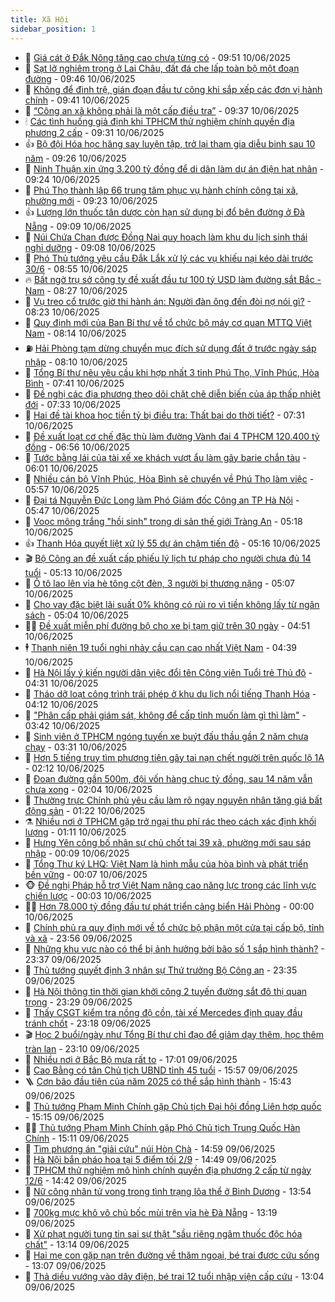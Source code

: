 ```yaml
---
title: Xã Hội
sidebar_position: 1
---
```


<!-- dantri-xa-hoi:START -->
- 🫣 [Giá cát ở Đắk Nông tăng cao chưa từng có](https://dantri.com.vn/xa-hoi/gia-cat-o-dak-nong-tang-cao-chua-tung-co-20250610162124483.htm) - 09:51 10/06/2025
- 💼 [Sạt lở nghiêm trọng ở Lai Châu, đất đá che lấp toàn bộ một đoạn đường](https://dantri.com.vn/xa-hoi/sat-lo-nghiem-trong-o-lai-chau-dat-da-che-lap-toan-bo-mot-doan-duong-20250610162419981.htm) - 09:46 10/06/2025
- 🎊 [Không để đình trệ, gián đoạn đầu tư công khi sắp xếp các đơn vị hành chính](https://dantri.com.vn/xa-hoi/khong-de-dinh-tre-gian-doan-dau-tu-cong-khi-sap-xep-cac-don-vi-hanh-chinh-20250610161451899.htm) - 09:41 10/06/2025
- 🙉 [“Công an xã không phải là một cấp điều tra”](https://dantri.com.vn/xa-hoi/cong-an-xa-khong-phai-la-mot-cap-dieu-tra-20250610162843718.htm) - 09:37 10/06/2025
- 🕯 [Các tình huống giả định khi TPHCM thử nghiệm chính quyền địa phương 2 cấp](https://dantri.com.vn/xa-hoi/cac-tinh-huong-gia-dinh-khi-tphcm-thu-nghiem-chinh-quyen-dia-phuong-2-cap-20250610162757050.htm) - 09:31 10/06/2025
- 👍 [Bộ đội Hóa học hăng say luyện tập, trở lại tham gia diễu binh sau 10 năm](https://dantri.com.vn/xa-hoi/bo-doi-hoa-hoc-hang-say-luyen-tap-tro-lai-tham-gia-dieu-binh-sau-10-nam-20250610155700388.htm) - 09:26 10/06/2025
- 🤖 [Ninh Thuận xin ứng 3.200 tỷ đồng để di dân làm dự án điện hạt nhân](https://dantri.com.vn/xa-hoi/ninh-thuan-xin-ung-3200-ty-dong-de-di-dan-lam-du-an-dien-hat-nhan-20250610161053185.htm) - 09:24 10/06/2025
- 🙉 [Phú Thọ thành lập 66 trung tâm phục vụ hành chính công tại xã, phường mới](https://dantri.com.vn/xa-hoi/phu-tho-thanh-lap-66-trung-tam-phuc-vu-hanh-chinh-cong-tai-xa-phuong-moi-20250610161443486.htm) - 09:23 10/06/2025
- 👍 [Lượng lớn thuốc tân dược còn hạn sử dụng bị đổ bên đường ở Đà Nẵng](https://dantri.com.vn/xa-hoi/luong-lon-thuoc-tan-duoc-con-han-su-dung-bi-do-ben-duong-o-da-nang-20250610155238963.htm) - 09:09 10/06/2025
- 🗽 [Núi Chứa Chan được Đồng Nai quy hoạch làm khu du lịch sinh thái nghỉ dưỡng](https://dantri.com.vn/xa-hoi/nui-chua-chan-duoc-dong-nai-quy-hoach-lam-khu-du-lich-sinh-thai-nghi-duong-20250610155024081.htm) - 09:08 10/06/2025
- 🗽 [Phó Thủ tướng yêu cầu Đắk Lắk xử lý các vụ khiếu nại kéo dài trước 30/6](https://dantri.com.vn/xa-hoi/pho-thu-tuong-yeu-cau-dak-lak-xu-ly-cac-vu-khieu-nai-keo-dai-truoc-306-20250610152337955.htm) - 08:55 10/06/2025
- 🔥 [Bất ngờ trụ sở công ty đề xuất đầu tư 100 tỷ USD làm đường sắt Bắc - Nam](https://dantri.com.vn/xa-hoi/bat-ngo-tru-so-cong-ty-de-xuat-dau-tu-100-ty-usd-lam-duong-sat-bac-nam-20250610144441524.htm) - 08:27 10/06/2025
- 🦒 [Vụ treo cổ trước giờ thi hành án: Người đàn ông đến đòi nợ nói gì?](https://dantri.com.vn/xa-hoi/vu-treo-co-truoc-gio-thi-hanh-an-nguoi-dan-ong-den-doi-no-noi-gi-20250609232309577.htm) - 08:23 10/06/2025
- 🧐 [Quy định mới của Ban Bí thư về tổ chức bộ máy cơ quan MTTQ Việt Nam](https://dantri.com.vn/xa-hoi/quy-dinh-moi-cua-ban-bi-thu-ve-to-chuc-bo-may-co-quan-mttq-viet-nam-20250610150513768.htm) - 08:14 10/06/2025
- ⛽️ [Hải Phòng tạm dừng chuyển mục đích sử dụng đất ở trước ngày sáp nhập](https://dantri.com.vn/xa-hoi/hai-phong-tam-dung-chuyen-muc-dich-su-dung-dat-o-truoc-ngay-sap-nhap-20250610143338516.htm) - 08:10 10/06/2025
- 🚀 [Tổng Bí thư nêu yêu cầu khi hợp nhất 3 tỉnh Phú Thọ, Vĩnh Phúc, Hòa Bình](https://dantri.com.vn/xa-hoi/tong-bi-thu-neu-yeu-cau-khi-hop-nhat-3-tinh-phu-tho-vinh-phuc-hoa-binh-20250610140018436.htm) - 07:41 10/06/2025
- 🦒 [Đề nghị các địa phương theo dõi chặt chẽ diễn biến của áp thấp nhiệt đới](https://dantri.com.vn/xa-hoi/de-nghi-cac-dia-phuong-theo-doi-chat-che-dien-bien-cua-ap-thap-nhiet-doi-20250610142353950.htm) - 07:33 10/06/2025
- 🦅 [Hai đề tài khoa học tiền tỷ bị điều tra: Thất bại do thời tiết?](https://dantri.com.vn/xa-hoi/hai-de-tai-khoa-hoc-tien-ty-bi-dieu-tra-that-bai-do-thoi-tiet-20250610135723025.htm) - 07:31 10/06/2025
- 🚀 [Đề xuất loạt cơ chế đặc thù làm đường Vành đai 4 TPHCM 120.400 tỷ đồng](https://dantri.com.vn/xa-hoi/de-xuat-loat-co-che-dac-thu-lam-duong-vanh-dai-4-tphcm-120400-ty-dong-20250610135014756.htm) - 06:56 10/06/2025
- 🦅 [Tước bằng lái của tài xế xe khách vượt ẩu làm gãy barie chắn tàu](https://dantri.com.vn/xa-hoi/tuoc-bang-lai-cua-tai-xe-xe-khach-vuot-au-lam-gay-barie-chan-tau-20250610125625513.htm) - 06:01 10/06/2025
- 🤠 [Nhiều cán bộ Vĩnh Phúc, Hòa Bình sẽ chuyển về Phú Thọ làm việc](https://dantri.com.vn/xa-hoi/nhieu-can-bo-vinh-phuc-hoa-binh-se-chuyen-ve-phu-tho-lam-viec-20250610124131447.htm) - 05:57 10/06/2025
- 💄 [Đại tá Nguyễn Đức Long làm Phó Giám đốc Công an TP Hà Nội](https://dantri.com.vn/xa-hoi/dai-ta-nguyen-duc-long-lam-pho-giam-doc-cong-an-tp-ha-noi-20250610123606741.htm) - 05:47 10/06/2025
- 🥷 [Voọc mông trắng &quot;hồi sinh&quot; trong di sản thế giới Tràng An](https://dantri.com.vn/xa-hoi/vooc-mong-trang-hoi-sinh-trong-di-san-the-gioi-trang-an-20250610075833193.htm) - 05:18 10/06/2025
- 👍 [Thanh Hóa quyết liệt xử lý 55 dự án chậm tiến độ](https://dantri.com.vn/xa-hoi/thanh-hoa-quyet-liet-xu-ly-55-du-an-cham-tien-do-20250610112834921.htm) - 05:16 10/06/2025
- 🎬 [Bộ Công an đề xuất cấp phiếu lý lịch tư pháp cho người chưa đủ 14 tuổi](https://dantri.com.vn/xa-hoi/bo-cong-an-de-xuat-cap-phieu-ly-lich-tu-phap-cho-nguoi-chua-du-14-tuoi-20250610120800433.htm) - 05:13 10/06/2025
- 🦒 [Ô tô lao lên vỉa hè tông cột đèn, 3 người bị thương nặng](https://dantri.com.vn/xa-hoi/o-to-lao-len-via-he-tong-cot-den-3-nguoi-bi-thuong-nang-20250610110849858.htm) - 05:07 10/06/2025
- 🌊 [Cho vay đặc biệt lãi suất 0% không có rủi ro vì tiền không lấy từ ngân sách](https://dantri.com.vn/xa-hoi/cho-vay-dac-biet-lai-suat-0-khong-co-rui-ro-vi-tien-khong-lay-tu-ngan-sach-20250610115030601.htm) - 05:04 10/06/2025
- 🧑‍💻 [Đề xuất miễn phí đường bộ cho xe bị tạm giữ trên 30 ngày](https://dantri.com.vn/xa-hoi/de-xuat-mien-phi-duong-bo-cho-xe-bi-tam-giu-tren-30-ngay-20250610095425919.htm) - 04:51 10/06/2025
- 🕴 [Thanh niên 19 tuổi nghi nhảy cầu cạn cao nhất Việt Nam](https://dantri.com.vn/xa-hoi/thanh-nien-19-tuoi-nghi-nhay-cau-can-cao-nhat-viet-nam-20250610100647928.htm) - 04:39 10/06/2025
- 🤔 [Hà Nội lấy ý kiến người dân việc đổi tên Công viên Tuổi trẻ Thủ đô](https://dantri.com.vn/xa-hoi/ha-noi-lay-y-kien-nguoi-dan-viec-doi-ten-cong-vien-tuoi-tre-thu-do-20250610094916764.htm) - 04:31 10/06/2025
- 💄 [Tháo dỡ loạt công trình trái phép ở khu du lịch nổi tiếng Thanh Hóa](https://dantri.com.vn/xa-hoi/thao-do-loat-cong-trinh-trai-phep-o-khu-du-lich-noi-tieng-thanh-hoa-20250610104431515.htm) - 04:12 10/06/2025
- 🧠 [&quot;Phân cấp phải giám sát, không để cấp tỉnh muốn làm gì thì làm&quot;](https://dantri.com.vn/xa-hoi/phan-cap-phai-giam-sat-khong-de-cap-tinh-muon-lam-gi-thi-lam-20250610103436580.htm) - 03:42 10/06/2025
- 🦣 [Sinh viên ở TPHCM ngóng tuyến xe buýt đấu thầu gần 2 năm chưa chạy](https://dantri.com.vn/xa-hoi/sinh-vien-o-tphcm-ngong-tuyen-xe-buyt-dau-thau-gan-2-nam-chua-chay-20250609191504963.htm) - 03:31 10/06/2025
- 💫 [Hơn 5 tiếng truy tìm phương tiện gây tai nạn chết người trên quốc lộ 1A](https://dantri.com.vn/xa-hoi/hon-5-tieng-truy-tim-phuong-tien-gay-tai-nan-chet-nguoi-tren-quoc-lo-1a-20250610083245855.htm) - 02:12 10/06/2025
- 🚀 [Đoạn đường gần 500m, đội vốn hàng chục tỷ đồng, sau 14 năm vẫn chưa xong](https://dantri.com.vn/xa-hoi/doan-duong-gan-500m-doi-von-hang-chuc-ty-dong-sau-14-nam-van-chua-xong-20250609142226184.htm) - 02:04 10/06/2025
- 🤔 [Thường trực Chính phủ yêu cầu làm rõ ngay nguyên nhân tăng giá bất động sản](https://dantri.com.vn/xa-hoi/thuong-truc-chinh-phu-yeu-cau-lam-ro-ngay-nguyen-nhan-tang-gia-bat-dong-san-20250610071820555.htm) - 01:22 10/06/2025
- ⚗️ [Nhiều nơi ở TPHCM gặp trở ngại thu phí rác theo cách xác định khối lượng](https://dantri.com.vn/xa-hoi/nhieu-noi-o-tphcm-gap-tro-ngai-thu-phi-rac-theo-cach-xac-dinh-khoi-luong-20250609165013846.htm) - 01:11 10/06/2025
- 🫶 [Hưng Yên công bố nhân sự chủ chốt tại 39 xã, phường mới sau sáp nhập](https://dantri.com.vn/xa-hoi/hung-yen-cong-bo-nhan-su-chu-chot-tai-39-xa-phuong-moi-sau-sap-nhap-20250610063543014.htm) - 00:09 10/06/2025
- 🌮 [Tổng Thư ký LHQ: Việt Nam là hình mẫu của hòa bình và phát triển bền vững](https://dantri.com.vn/xa-hoi/tong-thu-ky-lhq-viet-nam-la-hinh-mau-cua-hoa-binh-va-phat-trien-ben-vung-20250610070736711.htm) - 00:07 10/06/2025
- 🐵 [Đề nghị Pháp hỗ trợ Việt Nam nâng cao năng lực trong các lĩnh vực chiến lược](https://dantri.com.vn/xa-hoi/de-nghi-phap-ho-tro-viet-nam-nang-cao-nang-luc-trong-cac-linh-vuc-chien-luoc-20250610070349226.htm) - 00:03 10/06/2025
- 🧑‍🏫 [Hơn 78.000 tỷ đồng đầu tư phát triển cảng biển Hải Phòng](https://dantri.com.vn/xa-hoi/hon-78000-ty-dong-dau-tu-phat-trien-cang-bien-hai-phong-20250609222110904.htm) - 00:00 10/06/2025
- 💫 [Chính phủ ra quy định mới về tổ chức bộ phận một cửa tại cấp bộ, tỉnh và xã](https://dantri.com.vn/xa-hoi/chinh-phu-ra-quy-dinh-moi-ve-to-chuc-bo-phan-mot-cua-tai-cap-bo-tinh-va-xa-20250610065120651.htm) - 23:56 09/06/2025
- 🦩 [Những khu vực nào có thể bị ảnh hưởng bởi bão số 1 sắp hình thành?](https://dantri.com.vn/xa-hoi/nhung-khu-vuc-nao-co-the-bi-anh-huong-boi-bao-so-1-sap-hinh-thanh-20250610063245539.htm) - 23:37 09/06/2025
- 🦄 [Thủ tướng quyết định 3 nhân sự Thứ trưởng Bộ Công an](https://dantri.com.vn/xa-hoi/thu-tuong-quyet-dinh-3-nhan-su-thu-truong-bo-cong-an-20250610063341260.htm) - 23:35 09/06/2025
- 💂 [Hà Nội thông tin thời gian khởi công 2 tuyến đường sắt đô thị quan trọng](https://dantri.com.vn/xa-hoi/ha-noi-thong-tin-thoi-gian-khoi-cong-2-tuyen-duong-sat-do-thi-quan-trong-20250609210620655.htm) - 23:29 09/06/2025
- 💄 [Thấy CSGT kiểm tra nồng độ cồn, tài xế Mercedes định quay đầu tránh chốt](https://dantri.com.vn/xa-hoi/thay-csgt-kiem-tra-nong-do-con-tai-xe-mercedes-dinh-quay-dau-tranh-chot-20250610001243423.htm) - 23:18 09/06/2025
- 🎬 [Học 2 buổi/ngày như Tổng Bí thư chỉ đạo để giảm dạy thêm, học thêm tràn lan](https://dantri.com.vn/xa-hoi/hoc-2-buoingay-nhu-tong-bi-thu-chi-dao-de-giam-day-them-hoc-them-tran-lan-20250609162031442.htm) - 23:10 09/06/2025
- 👀 [Nhiều nơi ở Bắc Bộ mưa rất to](https://dantri.com.vn/xa-hoi/nhieu-noi-o-bac-bo-mua-rat-to-20250609215211808.htm) - 17:01 09/06/2025
- 💃 [Cao Bằng có tân Chủ tịch UBND tỉnh 45 tuổi](https://dantri.com.vn/xa-hoi/cao-bang-co-tan-chu-tich-ubnd-tinh-45-tuoi-20250609225058018.htm) - 15:57 09/06/2025
- 🪜 [Cơn bão đầu tiên của năm 2025 có thể sắp hình thành](https://dantri.com.vn/xa-hoi/con-bao-dau-tien-cua-nam-2025-co-the-sap-hinh-thanh-20250609223439418.htm) - 15:43 09/06/2025
- 📝 [Thủ tướng Phạm Minh Chính gặp Chủ tịch Đại hội đồng Liên hợp quốc](https://dantri.com.vn/xa-hoi/thu-tuong-pham-minh-chinh-gap-chu-tich-dai-hoi-dong-lien-hop-quoc-20250609221423631.htm) - 15:15 09/06/2025
- 🧑‍💻 [Thủ tướng Phạm Minh Chính gặp Phó Chủ tịch Trung Quốc Hàn Chính](https://dantri.com.vn/xa-hoi/thu-tuong-pham-minh-chinh-gap-pho-chu-tich-trung-quoc-han-chinh-20250609221042085.htm) - 15:11 09/06/2025
- 👺 [Tìm phương án &quot;giải cứu&quot; núi Hòn Chà](https://dantri.com.vn/xa-hoi/tim-phuong-an-giai-cuu-nui-hon-cha-20250609205045082.htm) - 14:59 09/06/2025
- 🌮 [Hà Nội bắn pháo hoa tại 5 điểm tối 2/9](https://dantri.com.vn/xa-hoi/ha-noi-ban-phao-hoa-tai-5-diem-toi-29-20250609212508465.htm) - 14:49 09/06/2025
- 🤭 [TPHCM thử nghiệm mô hình chính quyền địa phương 2 cấp từ ngày 12/6](https://dantri.com.vn/xa-hoi/tphcm-thu-nghiem-mo-hinh-chinh-quyen-dia-phuong-2-cap-tu-ngay-126-20250609212333337.htm) - 14:42 09/06/2025
- 💪 [Nữ công nhân tử vong trong tình trạng lõa thể ở Bình Dương](https://dantri.com.vn/xa-hoi/nu-cong-nhan-tu-vong-trong-tinh-trang-loa-the-o-binh-duong-20250609203324195.htm) - 13:54 09/06/2025
- 🧰 [700kg mực khô vô chủ bốc mùi trên vỉa hè Đà Nẵng](https://dantri.com.vn/xa-hoi/700kg-muc-kho-vo-chu-boc-mui-tren-via-he-da-nang-20250609184238634.htm) - 13:19 09/06/2025
- 🤡 [Xử phạt người tung tin sai sự thật &quot;sầu riêng ngâm thuốc độc hóa chất&quot;](https://dantri.com.vn/xa-hoi/xu-phat-nguoi-tung-tin-sai-su-that-sau-rieng-ngam-thuoc-doc-hoa-chat-20250609193148622.htm) - 13:14 09/06/2025
- 🦆 [Hai mẹ con gặp nạn trên đường về thăm ngoại, bé trai được cứu sống](https://dantri.com.vn/xa-hoi/hai-me-con-gap-nan-tren-duong-ve-tham-ngoai-be-trai-duoc-cuu-song-20250609194230754.htm) - 13:07 09/06/2025
- 🦍 [Thả diều vướng vào dây điện, bé trai 12 tuổi nhập viện cấp cứu](https://dantri.com.vn/xa-hoi/tha-dieu-vuong-vao-day-dien-be-trai-12-tuoi-nhap-vien-cap-cuu-20250609190810949.htm) - 13:04 09/06/2025<!-- dantri-xa-hoi:END -->
